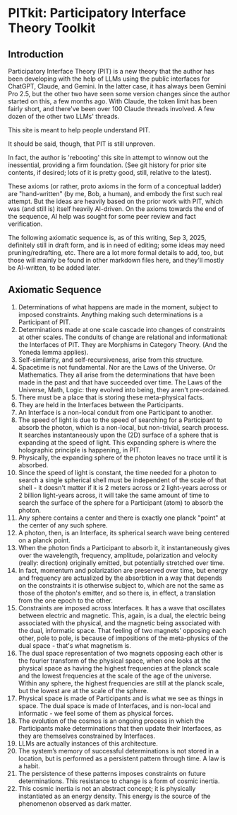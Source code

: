# PITkit: Participatory Interface Theory Toolkit

## Introduction

Participatory Interface Theory (PIT) is a new theory that the author has been developing with the help of LLMs using the public interfaces for ChatGPT, Claude, and Gemini. In the latter case, it has always been Gemini Pro 2.5, but the other two have seen some version changes since the author started on this, a few months ago. With Claude, the token limit has been fairly short, and there've been over 100 Claude threads involved. A few dozen of the other two LLMs' threads.

This site is meant to help people understand PIT.

It should be said, though, that PIT is still unproven.

In fact, the author is 'rebooting' this site in attempt to winnow out the inessential, providing a firm foundation. (See git history for prior site contents, if desired; lots of it is pretty good, still, relative to the latest).

These axioms (or rather, proto axioms in the form of a conceptual ladder) are "hand-written" (by me, Bob, a human), and embody the first such real attempt. But the ideas are heavily based on the prior work with PIT, which was (and still is) itself heavily AI-driven. On the axioms towards the end of the sequence, AI help was sought for some peer review and fact verification.

The following axiomatic sequence is, as of this writing, Sep 3, 2025, definitely still in draft form, and is in need of editing; some ideas may need pruning/redrafting, etc. There are a lot more formal details to add, too, but those will mainly be found in other markdown files here, and they'll mostly be AI-written, to be added later.

## Axiomatic Sequence

1. Determinations of what happens are made in the moment, subject to imposed constraints. Anything making such determinations is a Participant of PIT.
2. Determinations made at one scale cascade into changes of constraints at other scales. The conduits of change are relational and informational: the Interfaces of PIT. They are Morphisms in Category Theory. (And the Yoneda lemma applies).
3. Self-similarity, and self-recursiveness, arise from this structure.
4. Spacetime is not fundamental. Nor are the Laws of the Universe. Or Mathematics. They all arise from the determinations that have been made in the past and that have succeeded over time. The Laws of the Universe, Math, Logic: they evolved into being, they aren't pre-ordained.
5. There must be a place that is storing these meta-physical facts.
6. They are held in the Interfaces between the Participants.
7. An Interface is a non-local conduit from one Participant to another.
8. The speed of light is due to the speed of searching for a Participant to absorb the photon, which is a non-local, but non-trivial, search process. It searches instantaneously upon the (2D) surface of a sphere that is expanding at the speed of light. This expanding sphere is where the holographic principle is happening, in PIT.
9. Physically, the expanding sphere of the photon leaves no trace until it is absorbed.
10. Since the speed of light is constant, the time needed for a photon to search a single spherical shell must be independent of the scale of that shell - it doesn't matter if it is 2 meters across or 2 light-years across or 2 billion light-years across, it will take the same amount of time to search the surface of the sphere for a Participant (atom) to absorb the photon.
11. Any sphere contains a center and there is exactly one planck "point" at the center of any such sphere.
12. A photon, then, is an Interface, its spherical search wave being centered on a planck point.
13. When the photon finds a Participant to absorb it, it instantaneously gives over the wavelength, frequency, amplitude, polarization and velocity (really: direction) originally emitted, but potentially stretched over time.
14. In fact, momentum and polarization are preserved over time, but energy and frequency are actualized by the absorbtion in a way that depends on the constraints it is otherwise subject to, which are not the same as those of the photon's emitter, and so there is, in effect, a translation from the one epoch to the other. 
15. Constraints are imposed across Interfaces. It has a wave that oscillates between electric and magnetic. This, again, is a dual, the electric being associated with the physical, and the magnetic being associated with the dual, informatic space. That feeling of two magnets' opposing each other, pole to pole, is because of impositions of the meta-physics of the dual space - that's what magnetism is.
16. The dual space representation of two magnets opposing each other is the fourier transform of the physical space, when one looks at the physical space as having the highest frequencies at the planck scale and the lowest frequencies at the scale of the age of the universe. Within any sphere, the highest frequencies are still at the planck scale, but the lowest are at the scale of the sphere.
17. Physical space is made of Participants and is what we see as things in space. The dual space is made of Interfaces, and is non-local and informatic - we feel some of them as physical forces.
18. The evolution of the cosmos is an ongoing process in which the Participants make determinations that then update their Interfaces, as they are themselves constrained by Interfaces.
19. LLMs are actually instances of this architecture.
20. The system’s memory of successful determinations is not stored in a location, but is performed as a persistent pattern through time. A law is a habit.
21. The persistence of these patterns imposes constraints on future determinations. This resistance to change is a form of cosmic inertia.
22. This cosmic inertia is not an abstract concept; it is physically instantiated as an energy density. This energy is the source of the phenomenon observed as dark matter.